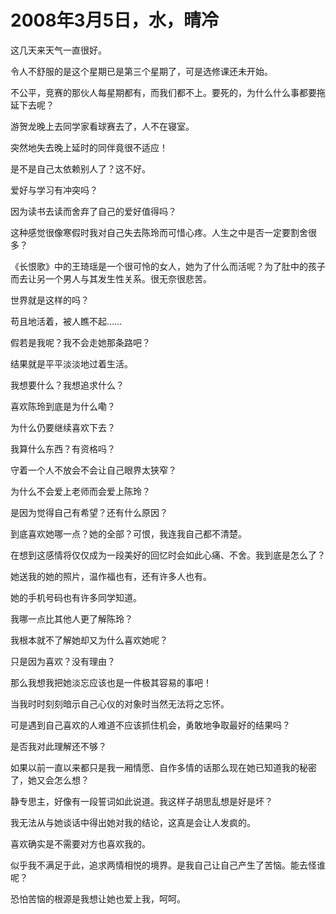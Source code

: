 # 2008年3月5日，水，晴冷

这几天来天气一直很好。

令人不舒服的是这个星期已是第三个星期了，可是选修课还未开始。

不公平，竞赛的那伙人每星期都有，而我们都不上。要死的，为什么什么事都要拖延下去呢？

游贺龙晚上去同学家看球赛去了，人不在寝室。

突然地失去晚上延时的同伴竟很不适应！

是不是自己太依赖别人了？这不好。

爱好与学习有冲突吗？

因为读书去读而舍弃了自己的爱好值得吗？

这种感觉很像寒假时我对自己失去陈玲而可惜心疼。人生之中是否一定要割舍很多？

《长恨歌》中的王琦瑶是一个很可怜的女人，她为了什么而活呢？为了肚中的孩子而去让另一个男人与其发生性关系。很无奈很悲苦。

世界就是这样的吗？

苟且地活着，被人瞧不起……

假若是我呢？我不会走她那条路吧？

结果就是平平淡淡地过着生活。

我想要什么？我想追求什么？

喜欢陈玲到底是为什么嘞？

为什么仍要继续喜欢下去？

我算什么东西？有资格吗？

守着一个人不放会不会让自己眼界太狭窄？

为什么不会爱上老师而会爱上陈玲？

是因为觉得自己有希望？还有什么原因？

到底喜欢她哪一点？她的全部？可恨，我连我自己都不清楚。

在想到这感情将仅仅成为一段美好的回忆时会如此心痛、不舍。我到底是怎么了？

她送我的她的照片，温作福也有，还有许多人也有。

她的手机号码也有许多同学知道。

我哪一点比其他人更了解陈玲？

我根本就不了解她却又为什么喜欢她呢？

只是因为喜欢？没有理由？

那么我想我把她淡忘应该也是一件极其容易的事吧！

当我时时刻刻暗示自己心仪的对象时当然无法将之忘怀。

可是遇到自己喜欢的人难道不应该抓住机会，勇敢地争取最好的结果吗？

是否我对此理解还不够？

如果以前一直以来都只是我一厢情愿、自作多情的话那么现在她已知道我的秘密了，她又会怎么想？

静专思主，好像有一段誓词如此说道。我这样子胡思乱想是好是坏？

我无法从与她谈话中得出她对我的结论，这真是会让人发疯的。

喜欢确实是不需要对方也喜欢我的。

似乎我不满足于此，追求两情相悦的境界。是我自己让自己产生了苦恼。能去怪谁呢？

恐怕苦恼的根源是我想让她也爱上我，呵呵。

